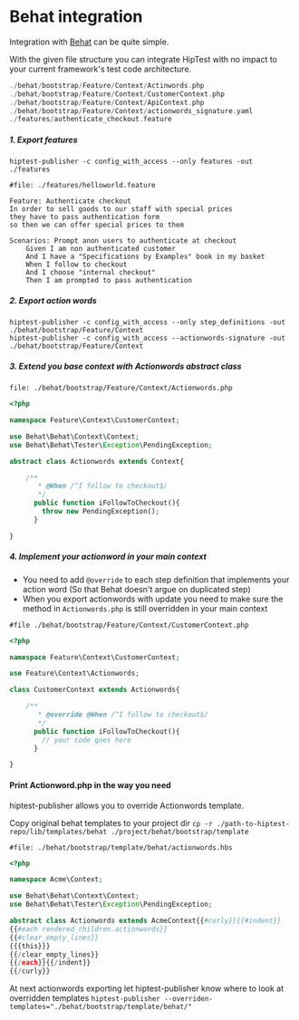 Behat integration
=====================

Integration with [Behat](https://github.com/Behat/Behat) can be quite simple.

With the given file structure you can integrate HipTest with no impact to your current framework's test code architecture. 

```php
./behat/bootstrap/Feature/Context/Actinwords.php
./behat/bootstrap/Feature/Context/CustomerContext.php
./behat/bootstrap/Feature/Context/ApiContext.php
./behat/bootstrap/Feature/Context/actionwords_signature.yaml
./features/authenticate_checkout.feature
```

##### 1. Export features

```
hiptest-publisher -c config_with_access --only features -out ./features
```
```gherkin
#file: ./features/helloworld.feature

Feature: Authenticate checkout
In order to sell goods to our staff with special prices
they have to pass authentication form
so then we can offer special prices to them

Scenarios: Prompt anon users to authenticate at checkout
    Given I am non authenticated customer
    And I have a "Specifications by Examples" book in my basket
    When I follow to checkout
    And I choose "internal checkout"
    Then I am prompted to pass authentication
```
##### 2. Export action words
```
hiptest-publisher -c config_with_access --only step_definitions -out ./behat/bootstrap/Feature/Context
hiptest-publisher -c config_with_access --actionwords-signature -out ./behat/bootstrap/Feature/Context

```
##### 3. Extend you base context with Actionwords abstract class
`file: ./behat/bootstrap/Feature/Context/Actionwords.php`
```php
<?php

namespace Feature\Context\CustomerContext;

use Behat\Behat\Context\Context;
use Behat\Behat\Tester\Exception\PendingException;

abstract class Actionwords extends Context{

    /**
       * @When /^I follow to checkout$/
       */
      public function iFollowToCheckout(){
        throw new PendingException();
      }

}
```

##### 4. Implement your actionword in your main context

- You need to add `@override` to each step definition that implements your action word 
 (So that Behat doesn't argue on duplicated step)
- When you export actionwords with update you need to make sure
 the method in `Actionwords.php` is still overridden in your main context 

`#file ./behat/bootstrap/Feature/Context/CustomerContext.php`
```php
<?php

namespace Feature\Context\CustomerContext;

use Feature\Context\Actionwords;

class CustomerContext extends Actionwords{

    /**
       * @override @When /^I follow to checkout$/
       */
      public function iFollowToCheckout(){
        // your code goes here
      }

}
```

#### Print Actionword.php in the way you need

hiptest-publisher allows you to override Actionwords template.

Copy original behat templates to your project dir
`cp -r ./path-to-hiptest-repo/lib/templates/behat ./project/behat/bootstrap/template`

`#file: ./behat/bootstrap/template/behat/actionwords.hbs`

```php
<?php

namespace Acme\Context;

use Behat\Behat\Context\Context;
use Behat\Behat\Tester\Exception\PendingException;

abstract class Actionwords extends AcmeContext{{#curly}}{{#indent}}
{{#each rendered_children.actionwords}}
{{#clear_empty_lines}}
{{{this}}}
{{/clear_empty_lines}}
{{/each}}{{/indent}}
{{/curly}}
```
At next actionwords exporting let hiptest-publisher know where to look at overridden templates
`hiptest-publisher --overriden-templates="./behat/bootstrap/template/behat/"`